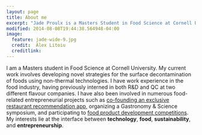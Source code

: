 ```yaml
---
layout: page
title: About me
excerpt: "Jade Proulx is a Masters Student in Food Science at Cornell University."
modified: 2014-08-08T19:44:38.564948-04:00
image: 
  feature: jade-wide-9.jpg
  credit:  Alex Litoiu 
  creditlink: 
---
```


I am a Masters student in Food Science at Cornell University. My current work involves developing novel strategies for the surface decontamination of foods using non-thermal technologies. I have work experience in the food industry, having previously interned in both R&D and QC at two different flavour companies. I have also been involved in numerous food-related entrepreneurial projects such as [co-founding an exclusive restaurant recommendation app](http://atl.us), organizing a Gastronomy & Science symposium, and participating to [food product development competitions](http://www.news.cornell.edu/stories/2014/07/snappy-popples-cracks-first-place-national-food-expo). My interests lie at the interface between **technology**, **food**, **sustainability**, and **entrepreneurship**.
